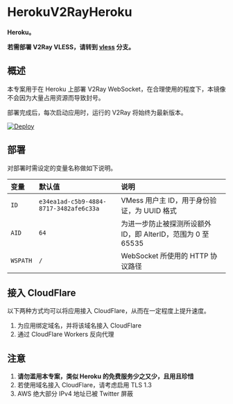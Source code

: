 # HerokuV2RayHeroku

**Heroku。**

**若需部署 V2Ray VLESS，请转到 [vless](https://github.com/ssrv2ray/v2ray-heroku/tree/vless) 分支。**

## 概述

本专案用于在 Heroku 上部署 V2Ray WebSocket，在合理使用的程度下，本镜像不会因为大量占用资源而导致封号。

部署完成后，每次启动应用时，运行的 V2Ray 将始终为最新版本。

[![Deploy](https://www.herokucdn.com/deploy/button.png)](https://dashboard.heroku.com/new?template=https://github.com/ssrv2ray/v2ray-heroku)

## 部署

对部署时需设定的变量名称做如下说明。

| 变量 | 默认值 | 说明 |
| :--- | :--- | :--- |
| `ID` | `e34ea1ad-c5b9-4884-8717-3482afe6c33a` | VMess 用户主 ID，用于身份验证，为 UUID 格式 |
| `AID` | `64` | 为进一步防止被探测所设额外 ID，即 AlterID，范围为 0 至 65535 |
| `WSPATH` | `/` | WebSocket 所使用的 HTTP 协议路径 |

## 接入 CloudFlare

以下两种方式均可以将应用接入 CloudFlare，从而在一定程度上提升速度。

 1. 为应用绑定域名，并将该域名接入 CloudFlare
 2. 通过 CloudFlare Workers 反向代理

## 注意

 1. **请勿滥用本专案，类似 Heroku 的免费服务少之又少，且用且珍惜**
 2. 若使用域名接入 CloudFlare，请考虑启用 TLS 1.3
 3. AWS 绝大部分 IPv4 地址已被 Twitter 屏蔽
